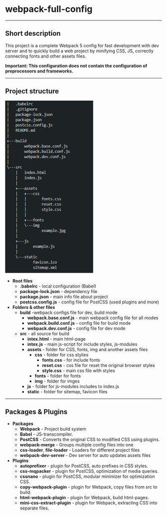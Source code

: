# webpack-full-config
____
## Short description
This project is a complete Webpack 5 config for fast development with dev server and to quickly build a web project by minifying CSS, JS, correctly connecting fonts and other assets files.

**Important: This configuration does not contain the configuration of preprocessors and frameworks.**
____
## Project structure
![Project Tree](https://github.com/neveleneves/webpack-full-config/blob/master/src/assets/img/treeconfig.PNG)
* **Root files**
  * **.babelrc** - local configuration (Babel)
  * **package-lock.json** - dependency file
  * **package.json** - main info file about project
  * **postcss.config.js** - config file for PostCSS (used plugins and more)
* **Folders & other files**
  * **build** -webpack configs file for dev, build mode
    * **webpack.base.conf.js** - main webpack config file for all modes
    * **webpack.build.conf.js** - config file for build mode
    * **webpack.dev.conf.js** - config file for dev mode
  * **src** - all source for build 
    * **intex.html** - main html-page
    * **intex.js** - main js-script for include styles, js-modules
    * **assets** - folder for CSS, fonts, img and another assets files
       * **css** - folder for css stylies
          * **fonts.css** - for include fonts 
          * **reset.css** - css file for reset the original browser styles
          * **style.css** - main css file with styles
       * **fonts** - folder for fonts
       * **img** - folder for imges
    * **js** - folder for js-modules includes to index.js
    * **static** - folder for sitemap, favicon files 
____
## Packages & Plugins
* **Packages**
  * **Webpack** - Project build system
  * **Babel** - JS-transcompiler.
  * **PostCSS** - Converts the original CSS to modified CSS using plugins.
  * **webpack-merge** - Groups multiple config files into one
  * **css-loader**, **file-loader** - Loaders for different project files 
  * **webpack-dev-server** - Dev server for auto updates assets files
* **Plugins**
  * **autoprefixer** - plugin for PostCSS, auto prefixes in CSS styles.
  * **css-mqpacker** - plugin for PostCSS, optimization of media queries.
  * **cssnano** - plugin for PostCSS, modular minimizer for optimization CSS.
  * **copy-webpack-plugin** - plugin for Webpack, copy files from src to build.
  * **html-webpack-plugin** - plugin for Webpack, build html-pages. 
  * **mini-css-extract-plugin** - plugin for Webpack, extracting CSS into separate files.
